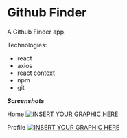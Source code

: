 # Github Finder

A Github Finder app.

Technologies:

- react
- axios
- react context
- npm 
- git

***Screenshots***

Home
[![INSERT YOUR GRAPHIC HERE](https://res.cloudinary.com/dscipfbfx/image/upload/v1589796630/Github%20Finder/Screenshot_2020-05-18_Github_Finder.png)]()


Profile
[![INSERT YOUR GRAPHIC HERE](https://res.cloudinary.com/dscipfbfx/image/upload/v1589796620/Github%20Finder/Screenshot_2020-05-18_Github_Finder_1.png)]()


